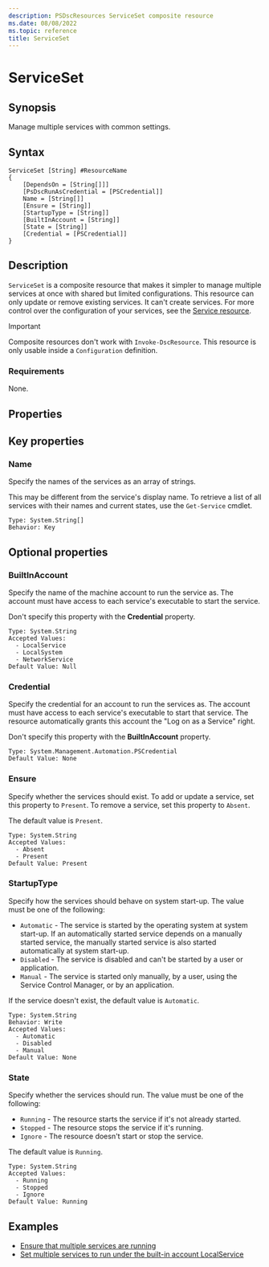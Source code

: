 ```yaml
---
description: PSDscResources ServiceSet composite resource
ms.date: 08/08/2022
ms.topic: reference
title: ServiceSet
---
```


# ServiceSet

## Synopsis

Manage multiple services with common settings.

## Syntax

```Syntax
ServiceSet [String] #ResourceName
{
    [DependsOn = [String[]]]
    [PsDscRunAsCredential = [PSCredential]]
    Name = [String[]]
    [Ensure = [String]]
    [StartupType = [String]]
    [BuiltInAccount = [String]]
    [State = [String]]
    [Credential = [PSCredential]]
}
```

## Description

`ServiceSet` is a composite resource that makes it simpler to manage multiple services at once with
shared but limited configurations. This resource can only update or remove existing services. It
can't create services. For more control over the configuration of your services, see the
[Service resource][1].

> [!IMPORTANT]
> Composite resources don't work with `Invoke-DscResource`. This resource is only usable inside a
>`Configuration` definition.

### Requirements

None.

## Properties

## Key properties

### Name

Specify the names of the services as an array of strings.

This may be different from the service's display name. To retrieve a list of all services with their
names and current states, use the `Get-Service` cmdlet.

```
Type: System.String[]
Behavior: Key
```

## Optional properties

### BuiltInAccount

Specify the name of the machine account to run the service as. The account must have access to each
service's executable to start the service.

Don't specify this property with the **Credential** property.

```
Type: System.String
Accepted Values:
  - LocalService
  - LocalSystem
  - NetworkService
Default Value: Null
```

### Credential

Specify the credential for an account to run the services as. The account must have access to each
service's executable to start that service. The resource automatically grants this account the "Log
on as a Service" right.

Don't specify this property with the **BuiltInAccount** property.

```
Type: System.Management.Automation.PSCredential
Default Value: None
```

### Ensure

Specify whether the services should exist. To add or update a service, set this property to
`Present`. To remove a service, set this property to `Absent`.

The default value is `Present`.

```
Type: System.String
Accepted Values:
  - Absent
  - Present
Default Value: Present
```

### StartupType

Specify how the services should behave on system start-up. The value must be one of the following:

- `Automatic` - The service is started by the operating system at system start-up. If an
  automatically started service depends on a manually started service, the manually started service
  is also started automatically at system start-up.
- `Disabled` - The service is disabled and can't be started by a user or application.
- `Manual` - The service is started only manually, by a user, using the Service Control Manager, or
  by an application.

If the service doesn't exist, the default value is `Automatic`.

```
Type: System.String
Behavior: Write
Accepted Values:
  - Automatic
  - Disabled
  - Manual
Default Value: None
```

### State

Specify whether the services should run. The value must be one of the following:

- `Running` - The resource starts the service if it's not already started.
- `Stopped` - The resource stops the service if it's running.
- `Ignore` - The resource doesn't start or stop the service.

The default value is `Running`.

```
Type: System.String
Accepted Values:
  - Running
  - Stopped
  - Ignore
Default Value: Running
```

## Examples

- [Ensure that multiple services are running][2]
- [Set multiple services to run under the built-in account LocalService][3]

<!-- Reference Links -->

[1]: ../Service/Service.md
[2]: BuiltInAccount.md
[3]: Start.md
